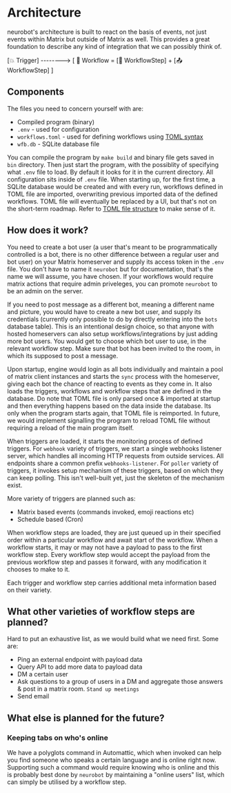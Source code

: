 Architecture
============

neurobot's architecture is built to react on the basis of events, not just events within Matrix but outside of Matrix as well. This provides a great foundation to describe any kind of integration that we can possibly think of.

[💥 Trigger] --------> [ 🚀 Workflow = [📡 WorkflowStep] + [📤 WorkflowStep] ]

## Components

The files you need to concern yourself with are:
- Compiled program (binary)
- `.env` - used for configuration
- `workflows.toml` - used for defining workflows using [TOML syntax](https://toml.io/en/)
- `wfb.db` - SQLite database file

You can compile the program by `make build` and binary file gets saved in `bin` directory. Then just start the program, with the possiblity of specifying what `.env` file to load. By default it looks for it in the current directory. All configuration sits inside of `.env` file. When starting up, for the first time, a SQLite database would be created and with every run, workflows defined in TOML file are imported, overwriting previous imported data of the defined workflows. TOML file will eventually be replaced by a UI, but that's not on the short-term roadmap. Refer to [TOML file structure](toml-structure.md) to make sense of it.

## How does it work?

You need to create a bot user (a user that's meant to be programmatically controlled is a bot, there is no other difference between a regular user and bot user) on your Matrix homeserver and supply its access token in the `.env` file. You don't have to name it `neurobot` but for documentation, that's the name we will assume, you have chosen. If your workflows would require matrix actions that require admin priveleges, you can promote `neurobot` to be an admin on the server.

If you need to post message as a different bot, meaning a different name and picture, you would have to create a new bot user, and supply its credentials (currently only possible to do by directly entering into the `bots` database table). This is an intentional design choice, so that anyone with hosted homeservers can also setup workflows/integrations by just adding more bot users. You would get to choose which bot user to use, in the relevant workflow step. Make sure that bot has been invited to the room, in which its supposed to post a message.

Upon startup, engine would login as all bots individually and maintain a pool of matrix client instances and starts the `sync` process with the homeserver, giving each bot the chance of reacting to events as they come in. It also loads the triggers, workflows and workflow steps that are defined in the database. Do note that TOML file is only parsed once & imported at startup and then everything happens based on the data inside the database. Its only when the program starts again, that TOML file is reimported. In future, we would implement signalling the program to reload TOML file without requiring a reload of the main program itself.

When triggers are loaded, it starts the monitoring process of defined triggers. For `webhook` variety of triggers, we start a single webhooks listener server, which handles all incoming HTTP requests from outside services. All endpoints share a common prefix `webhooks-listener`. For `poller` variety of triggers, it invokes setup mechanism of these triggers, based on which they can keep polling. This isn't well-built yet, just the skeleton of the mechanism exist.

More variety of triggers are planned such as:
- Matrix based events (commands invoked, emoji reactions etc)
- Schedule based (Cron)

When workflow steps are loaded, they are just queued up in their specified order within a particular workflow and await start of the workflow. When a workflow starts, it may or may not have a payload to pass to the first workflow step. Every workflow step would accept the payload from the previous workflow step and passes it forward, with any modification it chooses to make to it.

Each trigger and workflow step carries additional meta information based on their variety.

## What other varieties of workflow steps are planned?

Hard to put an exhaustive list, as we would build what we need first. Some are:

- Ping an external endpoint with payload data
- Query API to add more data to payload data
- DM a certain user
- Ask questions to a group of users in a DM and aggregate those answers & post in a matrix room. `Stand up meetings`
- Send email

## What else is planned for the future?

### Keeping tabs on who's online

We have a polyglots command in Automattic, which when invoked can help you find someone who speaks a certain language and is online right now. Supporting such a command would require knowing who is online and this is probably best done by `neurobot` by maintaining a "online users" list, which can simply be utilised by a workflow step.
